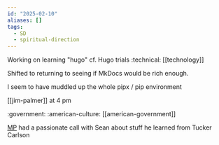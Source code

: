 ```yaml
---
id: "2025-02-10"
aliases: []
tags:
  - SD
  - spiritual-direction
---
```


Working on learning "hugo" cf. Hugo trials :technical:  [[technology]]

Shifted to returning to seeing if MkDocs would be rich enough.

I seem to have muddled up the whole pipx / pip environment


[[jim-palmer]] at 4 pm

:government: :american-culture: [[american-government]]

[MP](/MP.md) had a passionate call with Sean about stuff he learned from Tucker Carlson
